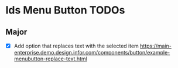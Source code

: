 # Ids Menu Button TODOs

## Major

- [x] Add option that replaces text with the selected item https://main-enterprise.demo.design.infor.com/components/button/example-menubutton-replace-text.html
